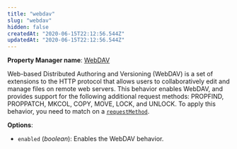 ```yaml
---
title: "webdav"
slug: "webdav"
hidden: false
createdAt: "2020-06-15T22:12:56.544Z"
updatedAt: "2020-06-15T22:12:56.544Z"
---
```

__Property Manager name__: [WebDAV](https://control.akamai.com/wh/CUSTOMER/AKAMAI/en-US/WEBHELP/property-manager/property-manager-help/csh_lookup.html?id=PM_9057)

Web-based Distributed Authoring and Versioning (WebDAV) is a set of extensions to the HTTP protocol that allows users to collaboratively edit and manage files on remote web servers. This behavior enables WebDAV, and provides support for the following additional request methods: PROPFIND, PROPPATCH, MKCOL, COPY, MOVE, LOCK, and UNLOCK. To apply this behavior, you need to match on a [`requestMethod`](#requestmethod).

__Options__:

<div class="option" markdown="1" id="webdav.enabled" >

- `enabled` (_boolean_): Enables the WebDAV behavior.

</div>

</div>

<div class="feature" data-feature="webSockets" markdown="1">
